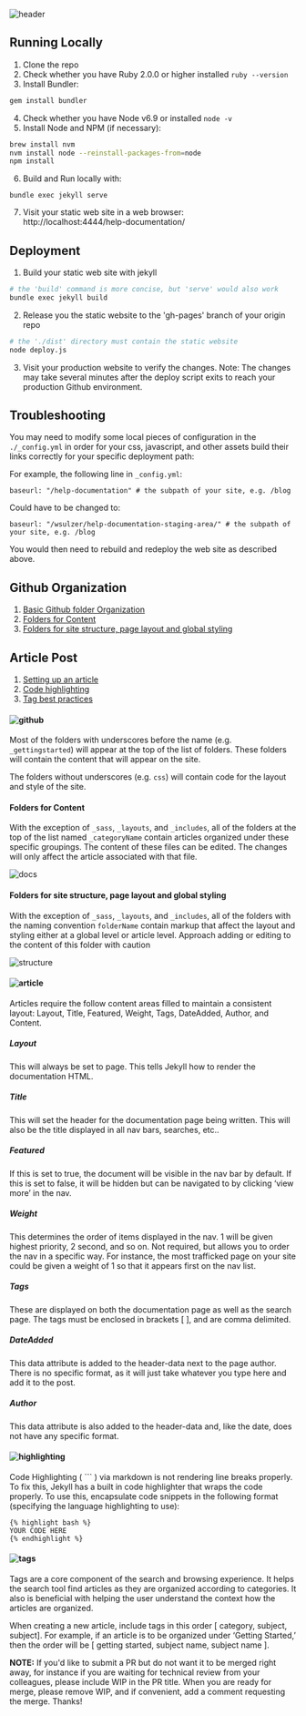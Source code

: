 ![header](/readme-img/bluebox-help.png)

## Running Locally
1. Clone the repo 
2. Check whether you have Ruby 2.0.0 or higher installed `ruby --version`
3. Install Bundler:
```BASH
gem install bundler
```
4. Check whether you have Node v6.9 or installed `node -v`
5. Install Node and NPM (if necessary):
```BASH 
brew install nvm
nvm install node --reinstall-packages-from=node
npm install
```
6. Build and Run locally with:
```
bundle exec jekyll serve
```  
7. Visit your static web site in a web browser:  
  http://localhost:4444/help-documentation/

## Deployment
1. Build your static web site with jekyll
```BASH
# the 'build' command is more concise, but 'serve' would also work
bundle exec jekyll build
```
2. Release you the static website to the 'gh-pages' branch of your origin repo
```BASH
# the './dist' directory must contain the static website
node deploy.js
```
3. Visit your production website to verify the changes. Note: The changes may take several minutes after the deploy script exits to reach your production Github environment.

## Troubleshooting

You may need to modify some local pieces of configuration in the `./_config.yml` in order for your css, javascript, and other assets build their links correctly for your specific deployment path:

For example, the following line in `_config.yml`:
```YML
baseurl: "/help-documentation" # the subpath of your site, e.g. /blog
```

Could have to be changed to:
```YML
baseurl: "/wsulzer/help-documentation-staging-area/" # the subpath of your site, e.g. /blog
```

You would then need to rebuild and redeploy the web site as described above.

## Github Organization
1. [Basic Github folder Organization](#basic-github-folder-organization)
2. [Folders for Content](#folders-for-content)
3. [Folders for site structure, page layout and global styling](#folders-for-site-structure)


## Article Post
1. [Setting up an article](#setting-up-an-article)
2. [Code highlighting](#code-highlighting)
3. [Tag best practices](#tag-best-practices)


#### <a name="basic-github-folder-organization"></a>![github](/readme-img/github-org.png)

Most of the folders with underscores before the name (e.g. `_gettingstarted`) will appear at the top of the list of folders. These folders will contain the content that will appear on the site.

The folders without underscores (e.g. `css`) will contain code for the layout and style of the site.

#### <a name="folders-for-content"></a>Folders for Content

With the exception of `_sass`, `_layouts`, and `_includes`, all of the folders at the top of the list named `_categoryName` contain articles organized under these specific groupings. The content of these files can be edited. The changes will only affect the article associated with that file.  

![docs](/readme-img/github-org-underscore.png)

#### <a name="folders-for-site-structure"></a>Folders for site structure, page layout and global styling

With the exception of `_sass`, `_layouts`, and `_includes`, all of the folders with the naming convention `folderName` contain markup that affect the layout and styling either at a global level or article level. Approach adding or editing to the content of this folder with caution

![structure](/readme-img/github-org-structure.png)

#### <a name="setting-up-an-article"></a> ![article](/readme-img/article.png)

Articles require the follow content areas filled to maintain a consistent layout:  Layout, Title, Featured, Weight, Tags, DateAdded, Author, and Content.

##### Layout

This will always be set to page. This tells Jekyll how to render the documentation HTML.

##### Title

This will set the header for the documentation page being written. This will also be the title displayed in all nav bars, searches, etc..

##### Featured

If this is set to true, the document will be visible in the nav bar by default. If this is set to false, it will be hidden but can be navigated to by clicking ‘view more’ in the nav.

##### Weight

This determines the order of items displayed in the nav. 1 will be given highest priority, 2 second, and so on. Not required, but allows you to order the nav in a specific way. For instance, the most trafficked page on your site could be given a weight of 1 so that it appears first on the nav list.

##### Tags

These are displayed on both the documentation page as well as the search page. The tags must be enclosed in brackets [ ], and are comma delimited.

##### DateAdded

This data attribute is added to the header-data next to the page author. There is no specific format, as it will just take whatever you type here and add it to the post.

##### Author

This data attribute is also added to the header-data and, like the date, does not have any specific format.

#### <a name="code-highlighting"></a>![highlighting](/readme-img/highlighting.png)

Code Highlighting ( ``` ) via markdown is not rendering line breaks properly. To fix this, Jekyll has a built in code highlighter that wraps the code properly. To use this, encapsulate code snippets in the following format (specifying the language highlighting to use):

```
{% highlight bash %}
YOUR CODE HERE
{% endhighlight %}
```

#### <a name="tag-best-practices"></a>![tags](/readme-img/tags.png)

Tags are a core component of the search and browsing experience. It helps the search tool find articles as they are organized according to categories. It also is beneficial with helping the user understand the context how the articles are organized.

When creating a new article, include tags in this order [ category, subject, subject]. For example, if an article is to be organized under ‘Getting Started,’ then the order will be [ getting started, subject name, subject name ].

**NOTE:** If you'd like to submit a PR but do not want it to be merged right away, for instance if you are waiting for technical review from your colleagues, please include WIP in the PR title. When you are ready for merge, please remove WIP, and if convenient, add a comment requesting the merge. Thanks!
